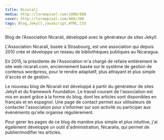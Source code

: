 ```yaml
---
title: Nicarali
media: http://lorempixel.com/1000/600
cover: http://lorempixel.com/400/300
tags: Blog,Jekyll,javaScript,HTML,CSS
---
```


Blog de l'Association Nicarali, développé avec le générateur de sites Jekyll.

L'Association Nicarali, basée à Strasbourg, est une association qui depuis 2010 crée et développe un reseau de bibliothèques publiques au Nicaragua. 

En 2015, la présidente de l'Association m'a chargé de refaire entièrement le site web nicarali.com, anciennement basée sur le système de gestion de contenus wordpress, pour le rendre adaptatif, plus attrayant et plus simple d'accès et de gestion.

Le nouveau blog de Nicarali est développé à partir du générateur de sites Jekyll et du framework Foundation. Le travail courant de l'association est mis en avant grâce à la forme du blog, dont les articles sont disponibles en français et en espagnol. Une page de contact permet aux utilisateurs de contacter l'association pour s'informer sur son activité ou participer aux événéments qu'elle organise régulièrement.

Pour gerer les pages de ce blog de manière plus simple et plus intuitive, j'ai égalèment développé un outil d'administration, Nicaralia, qui permet de publier/modifier les articles.